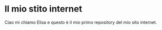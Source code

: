 # Il mio stito internet
Ciao mi chiamo Elisa e questo è il mio primo repository del mio sito internet.

